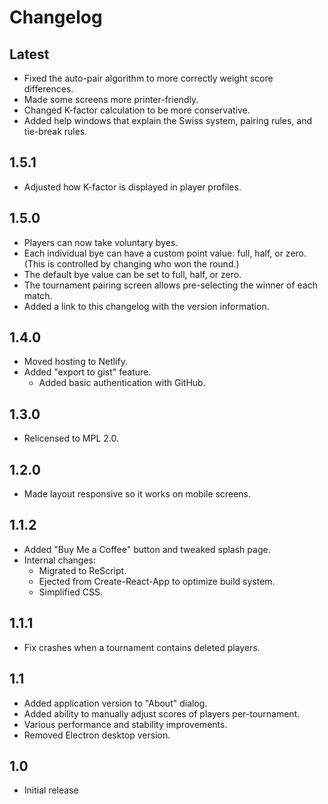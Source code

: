 # Changelog

## Latest

- Fixed the auto-pair algorithm to more correctly weight score differences.
- Made some screens more printer-friendly.
- Changed K-factor calculation to be more conservative.
- Added help windows that explain the Swiss system, pairing rules, and tie-break
  rules.

## 1.5.1

- Adjusted how K-factor is displayed in player profiles.

## 1.5.0

- Players can now take voluntary byes.
- Each individual bye can have a custom point value: full, half, or zero. (This
  is controlled by changing who won the round.)
- The default bye value can be set to full, half, or zero.
- The tournament pairing screen allows pre-selecting the winner of each match.
- Added a link to this changelog with the version information.

## 1.4.0

- Moved hosting to Netlify.
- Added "export to gist" feature.
  - Added basic authentication with GitHub.

## 1.3.0

- Relicensed to MPL 2.0.

## 1.2.0

- Made layout responsive so it works on mobile screens.

## 1.1.2

- Added "Buy Me a Coffee" button and tweaked splash page.
- Internal changes:
  - Migrated to ReScript.
  - Ejected from Create-React-App to optimize build system.
  - Simplified CSS.

## 1.1.1

- Fix crashes when a tournament contains deleted players.

## 1.1

- Added application version to "About" dialog.
- Added ability to manually adjust scores of players per-tournament.
- Various performance and stability improvements.
- Removed Electron desktop version.

## 1.0

- Initial release
